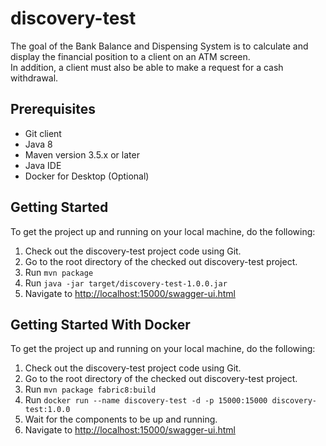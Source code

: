 # discovery-test
The goal of the Bank Balance and Dispensing System is to calculate and display the financial position to a client on an ATM screen.  
In addition, a client must also be able to make a request for a cash withdrawal.

## Prerequisites
 - Git client
 - Java 8
 - Maven version 3.5.x or later
 - Java IDE
 - Docker for Desktop (Optional)

## Getting Started

To get the project up and running on your local machine, do the following:
 
 1. Check out the discovery-test project code using Git.
 2. Go to the root directory of the checked out discovery-test project.
 3. Run `mvn package`
 4. Run `java -jar target/discovery-test-1.0.0.jar`
 5. Navigate to [http://localhost:15000/swagger-ui.html](http://localhost:15000/swagger-ui.html)

## Getting Started With Docker

To get the project up and running on your local machine, do the following:

 1. Check out the discovery-test project code using Git.
 2. Go to the root directory of the checked out discovery-test project.
 3. Run `mvn package fabric8:build`
 4. Run `docker run --name discovery-test -d -p 15000:15000 discovery-test:1.0.0`
 5. Wait for the components to be up and running.
 6. Navigate to [http://localhost:15000/swagger-ui.html](http://localhost:15000/swagger-ui.html)
